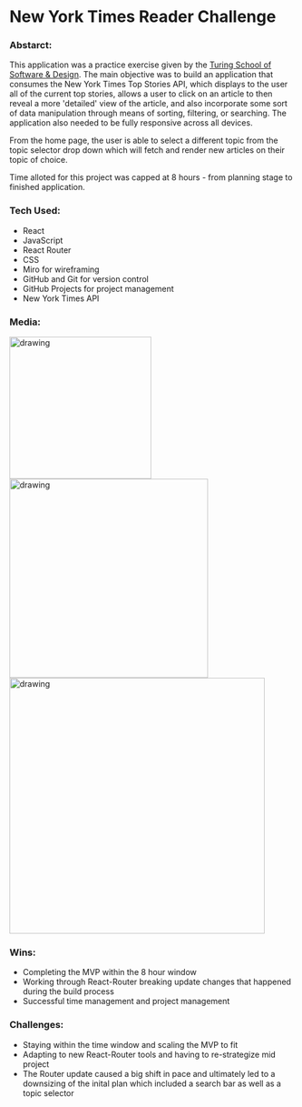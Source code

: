 # New York Times Reader Challenge

### Abstarct:

This application was a practice exercise given by the [Turing School of Software & Design](https://turing.edu/?ads_cmpid=1064466865&ads_adid=72751730870&ads_matchtype=e&ads_network=g&ads_creative=341753979066&utm_term=turing%20school&ads_targetid=kwd-396607728906&utm_campaign=&utm_source=adwords&utm_medium=ppc&ttv=2&gclid=CjwKCAiAm7OMBhAQEiwArvGi3Ecads3ExQ4ApVr9tlPvso4uDU-sNAOo8h98Z4t5iD8X4LLq5EH1dxoCUIwQAvD_BwE). The main objective was to build an application that consumes the New York Times Top Stories API, which displays to the user all of the current top stories, allows a user to click on an article to then reveal a more 'detailed' view of the article, and also incorporate some sort of data manipulation through means of sorting, filtering, or searching. The application also needed to be fully responsive across all devices.

From the home page, the user is able to select a different topic from the topic selector drop down which will fetch and render new articles on their topic of choice.

Time alloted for this project was capped at 8 hours - from planning stage to finished application.

### Tech Used:

- React
- JavaScript
- React Router
- CSS
- Miro for wireframing
- GitHub and Git for version control 
- GitHub Projects for project management
- New York Times API

### Media:

<div>
  <img src="https://res.cloudinary.com/yoroden/image/upload/v1636684671/Screen_Shot_2021-11-11_at_7.37.24_PM_xbkkyl.png" alt="drawing" width="250"/>
  <img src="https://res.cloudinary.com/yoroden/image/upload/v1636684672/Screen_Shot_2021-11-11_at_7.37.36_PM_oup5jn.png" alt="drawing" width="350"/>
  <img src="https://res.cloudinary.com/yoroden/image/upload/v1636684958/Screen_Shot_2021-11-11_at_7.42.24_PM_sbyua0.png" alt="drawing" width="450"/>
</div>



<!-- ![Phone view of home page](https://res.cloudinary.com/yoroden/image/upload/v1636684671/Screen_Shot_2021-11-11_at_7.37.24_PM_xbkkyl.png)
![Ipad view of home page](https://res.cloudinary.com/yoroden/image/upload/v1636684672/Screen_Shot_2021-11-11_at_7.37.36_PM_oup5jn.png) -->

### Wins:

- Completing the MVP within the 8 hour window
- Working through React-Router breaking update changes that happened during the build process
- Successful time management and project management 

### Challenges:

- Staying within the time window and scaling the MVP to fit
- Adapting to new React-Router tools and having to re-strategize mid project
- The Router update caused a big shift in pace and ultimately led to a downsizing of the inital plan which included a search bar as well as a topic selector
